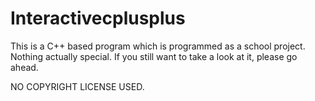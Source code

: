 # Interactivecplusplus
This is a C++ based program which is programmed as a school project.
Nothing actually special. If you still want to take a look at it, please go ahead.

NO COPYRIGHT LICENSE USED.
